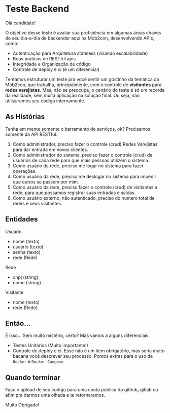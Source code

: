 # Teste Backend
Olá candidato!

O objetivo desse teste é avaliar sua proficiência em algumas áreas chaves do seu dia-a-dia de backender aqui na Mob2con, desenvolvendo APIs, como:
* Autenticação para Arquitetura stateless (visando escalabilidade)
* Boas praticas de RESTful apis
* Integridade e Organização de código
* Controle de deploy e ci (é um diferencial)

Tentamos estruturar um teste pra você sentir um gostinho da temática da Mob2con, que trabalha, principalmente, com o controle de **visitantes** para **redes varejistas**. Mas, não se preocupe, o cenário do teste é só um recorde da realidade, sem muita aplicação na solução final. Ou seja, não utilizaremos seu código internamente.

## As Histórias
Tenha em mente somente o barramento de serviços, ok? Precisamos somente da API RESTful.
1. Como administrador, preciso fazer o controle (crud) Redes Varejistas para dar entrada em novos clientes.
2. Como administrador do sistema, preciso fazer o controle (crud) de usuários de cada rede para que mais pessoas utilizem o sistema.
2. Como usuário da rede, preciso me logar no sistema para fazer operações.
3. Como usuário da rede, preciso me deslogar no sistema para impedir que outros se passem por mim.
4. Como usuário da rede, preciso fazer o controle (crud) de visitantes a rede, para que possamos registrar suas entradas e saídas.
5. Como usuário externo, não autenticado, preciso do numero total de redes e seus visitantes. 

## Entidades
Usuário
* nome (texto)
* usuário (texto)
* senha (texto)
* rede (Rede) 

Rede 
* cnpj (string)
* nome (string)

Visitante 
* nome (texto)
* rede (Rede)


## Então...

É isso... Sem muito mistério, certo? Mas vamos a alguns diferenciais.
* Testes Unitários (Muito importante!)
* Controle de deploy e ci. Esse não é um item obrigatório, mas seria muito bacana você descrever seu processo. Pontos extras para o uso de `Docker` e `Docker Compose`.

## Quando terminar
Faça o upload de seu codigo para uma conta publica do github, gitlab ou afim pra darmos uma olhada e te retornaremos.

Muito Obrigado!